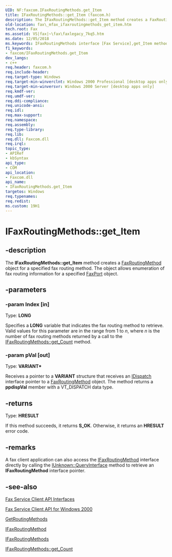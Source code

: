 ```yaml
---
UID: NF:faxcom.IFaxRoutingMethods.get_Item
title: IFaxRoutingMethods::get_Item (faxcom.h)
description: The IFaxRoutingMethods::get_Item method creates a FaxRoutingMethod object for a specified fax routing method. The object allows enumeration of fax routing information for a specified FaxPort object.
old-location: fax\_mfax_ifaxroutingmethods_get_item.htm
tech.root: Fax
ms.assetid: VS|fax|~\fax\faxlegacy_7kq5.htm
ms.date: 12/05/2018
ms.keywords: IFaxRoutingMethods interface [Fax Service],get_Item method, IFaxRoutingMethods.get_Item, IFaxRoutingMethods::get_Item, _mfax_ifaxroutingmethods_get_item, fax._mfax_ifaxroutingmethods_get_item, faxcom/IFaxRoutingMethods::get_Item, get_Item, get_Item method [Fax Service], get_Item method [Fax Service],IFaxRoutingMethods interface
f1_keywords:
- faxcom/IFaxRoutingMethods.get_Item
dev_langs:
- c++
req.header: faxcom.h
req.include-header: 
req.target-type: Windows
req.target-min-winverclnt: Windows 2000 Professional [desktop apps only]
req.target-min-winversvr: Windows 2000 Server [desktop apps only]
req.kmdf-ver: 
req.umdf-ver: 
req.ddi-compliance: 
req.unicode-ansi: 
req.idl: 
req.max-support: 
req.namespace: 
req.assembly: 
req.type-library: 
req.lib: 
req.dll: Faxcom.dll
req.irql: 
topic_type:
- APIRef
- kbSyntax
api_type:
- COM
api_location:
- Faxcom.dll
api_name:
- IFaxRoutingMethods.get_Item
targetos: Windows
req.typenames: 
req.redist: 
ms.custom: 19H1
---
```


# IFaxRoutingMethods::get_Item


## -description


The <b>IFaxRoutingMethods::get_Item</b> method creates a <a href="https://docs.microsoft.com/previous-versions/windows/desktop/fax/-mfax-faxroutingmethod">FaxRoutingMethod</a> object for a specified fax routing method. The object allows enumeration of fax routing information for a specified <a href="https://docs.microsoft.com/previous-versions/windows/desktop/fax/-mfax-faxport">FaxPort</a> object.


## -parameters




### -param Index [in]

Type: <b>LONG</b>

Specifies a <b>LONG</b> variable that indicates the fax routing method to retrieve. Valid values for this parameter are in the range from 1 to <i>n</i>, where <i>n</i> is the number of fax routing methods returned by a call to the <a href="https://docs.microsoft.com/previous-versions/windows/desktop/api/faxcom/nf-faxcom-ifaxroutingmethods-get_count">IFaxRoutingMethods::get_Count</a> method. 


### -param pVal [out]

Type: <b>VARIANT*</b>

Receives a pointer to a <b>VARIANT</b> structure that receives an <a href="https://docs.microsoft.com/previous-versions/windows/desktop/api/oaidl/nn-oaidl-idispatch">IDispatch</a> interface pointer to a <a href="https://docs.microsoft.com/previous-versions/windows/desktop/fax/-mfax-faxroutingmethod">FaxRoutingMethod</a> object. The method returns a <b>ppdispVal</b> member with a VT_DISPATCH data type.


## -returns



Type: <b>HRESULT</b>

If this method succeeds, it returns <b xmlns:loc="http://microsoft.com/wdcml/l10n">S_OK</b>. Otherwise, it returns an <b xmlns:loc="http://microsoft.com/wdcml/l10n">HRESULT</b> error code.




## -remarks



A fax client application can also access the <a href="https://docs.microsoft.com/previous-versions/windows/desktop/api/faxcom/nn-faxcom-ifaxroutingmethod">IFaxRoutingMethod</a> interface directly by calling the <a href="https://docs.microsoft.com/windows/desktop/api/unknwn/nf-unknwn-iunknown-queryinterface(q_)">IUnknown::QueryInterface</a> method to retrieve an <b>IFaxRoutingMethod</b> interface pointer.




## -see-also




<a href="https://docs.microsoft.com/previous-versions/windows/desktop/fax/-mfax-fax-service-client-api-interfaces">Fax Service Client API Interfaces</a>



<a href="https://docs.microsoft.com/previous-versions/windows/desktop/fax/-mfax-fax-service-client-api-for-windows-2000">Fax Service Client API for Windows 2000</a>



<a href="https://docs.microsoft.com/previous-versions/windows/desktop/fax/-mfax-ifaxport-getroutingmethods-vb">GetRoutingMethods</a>



<a href="https://docs.microsoft.com/previous-versions/windows/desktop/api/faxcom/nn-faxcom-ifaxroutingmethod">IFaxRoutingMethod</a>



<a href="https://docs.microsoft.com/previous-versions/windows/desktop/api/faxcom/nn-faxcom-ifaxroutingmethods">IFaxRoutingMethods</a>



<a href="https://docs.microsoft.com/previous-versions/windows/desktop/api/faxcom/nf-faxcom-ifaxroutingmethods-get_count">IFaxRoutingMethods::get_Count</a>
 

 

